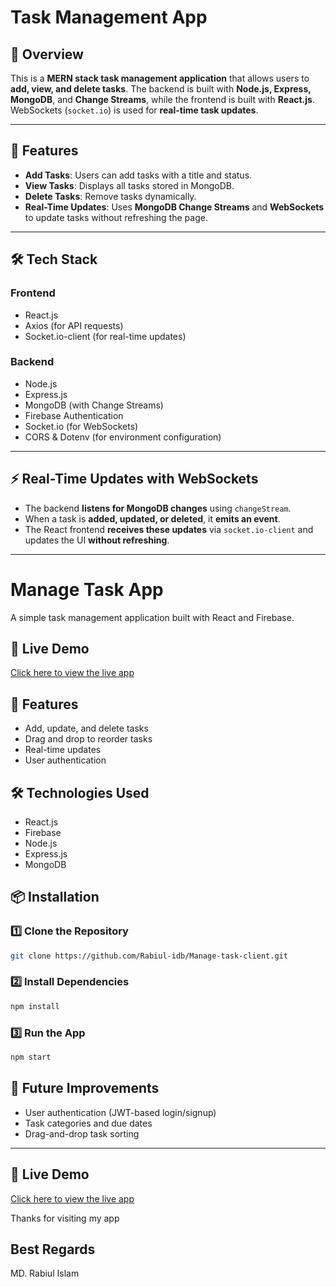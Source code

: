 # Task Management App

## 📌 Overview
This is a **MERN stack task management application** that allows users to **add, view, and delete tasks**. The backend is built with **Node.js, Express, MongoDB**, and **Change Streams**, while the frontend is built with **React.js**. WebSockets (`socket.io`) is used for **real-time task updates**.

---

## 🚀 Features
- **Add Tasks**: Users can add tasks with a title and status.
- **View Tasks**: Displays all tasks stored in MongoDB.
- **Delete Tasks**: Remove tasks dynamically.
- **Real-Time Updates**: Uses **MongoDB Change Streams** and **WebSockets** to update tasks without refreshing the page.

---

## 🛠️ Tech Stack
### **Frontend**
- React.js
- Axios (for API requests)
- Socket.io-client (for real-time updates)

### **Backend**
- Node.js
- Express.js
- MongoDB (with Change Streams)
- Firebase Authentication
- Socket.io (for WebSockets)
- CORS & Dotenv (for environment configuration)

---


## ⚡ Real-Time Updates with WebSockets
- The backend **listens for MongoDB changes** using `changeStream`.
- When a task is **added, updated, or deleted**, it **emits an event**.
- The React frontend **receives these updates** via `socket.io-client` and updates the UI **without refreshing**.

---

# Manage Task App

A simple task management application built with React and Firebase.

## 🚀 Live Demo  
[Click here to view the live app](https://manage-task-defd3.web.app/)

## 📌 Features  
- Add, update, and delete tasks  
- Drag and drop to reorder tasks  
- Real-time updates  
- User authentication  

## 🛠️ Technologies Used  
- React.js  
- Firebase  
- Node.js  
- Express.js  
- MongoDB  



## 📦 Installation  

### **1️⃣ Clone the Repository**
```sh
git clone https://github.com/Rabiul-idb/Manage-task-client.git

```

### **2️⃣ Install Dependencies**
```sh
npm install
```

### **3️⃣ Run the App**
```sh
npm start
```



## 🎯 Future Improvements
- User authentication (JWT-based login/signup)
- Task categories and due dates
- Drag-and-drop task sorting


---
## 🚀 Live Demo  
[Click here to view the live app](https://manage-task-defd3.web.app/)

Thanks for visiting my app

## Best Regards
MD. Rabiul Islam


